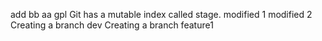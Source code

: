  add bb aa 
gpl
Git has a mutable index called stage.
modified 1
modified 2
Creating a branch dev
Creating a branch feature1